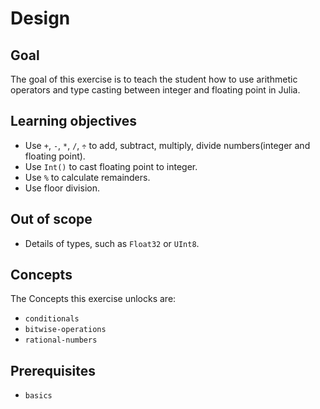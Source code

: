# Design

## Goal

The goal of this exercise is to teach the student how to use arithmetic operators and type casting between integer and floating point in Julia.

## Learning objectives

- Use `+`, `-`, `*`, `/`, `÷` to add, subtract, multiply, divide numbers(integer and floating point).
- Use `Int()` to cast floating point to integer.
- Use `%` to calculate remainders.
- Use floor division.

## Out of scope

- Details of types, such as `Float32` or `UInt8`.

## Concepts

The Concepts this exercise unlocks are:

- `conditionals`
- `bitwise-operations`
- `rational-numbers`

## Prerequisites

- `basics`
